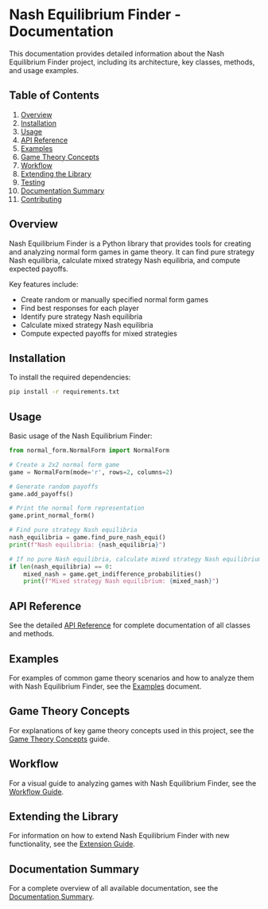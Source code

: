 # Nash Equilibrium Finder - Documentation

This documentation provides detailed information about the Nash Equilibrium Finder project, including its architecture, key classes, methods, and usage examples.

## Table of Contents

1. [Overview](#overview)
2. [Installation](#installation)
3. [Usage](#usage)
4. [API Reference](#api-reference)
5. [Examples](#examples)
6. [Game Theory Concepts](#game-theory-concepts)
7. [Workflow](#workflow)
8. [Extending the Library](#extending-the-library)
9. [Testing](#testing)
10. [Documentation Summary](#documentation-summary)
11. [Contributing](#contributing)

## Overview

Nash Equilibrium Finder is a Python library that provides tools for creating and analyzing normal form games in game theory. It can find pure strategy Nash equilibria, calculate mixed strategy Nash equilibria, and compute expected payoffs.

Key features include:
- Create random or manually specified normal form games
- Find best responses for each player
- Identify pure strategy Nash equilibria
- Calculate mixed strategy Nash equilibria
- Compute expected payoffs for mixed strategies

## Installation

To install the required dependencies:

```bash
pip install -r requirements.txt
```

## Usage

Basic usage of the Nash Equilibrium Finder:

```python
from normal_form.NormalForm import NormalForm

# Create a 2x2 normal form game
game = NormalForm(mode='r', rows=2, columns=2)

# Generate random payoffs
game.add_payoffs()

# Print the normal form representation
game.print_normal_form()

# Find pure strategy Nash equilibria
nash_equilibria = game.find_pure_nash_equi()
print(f"Nash equilibria: {nash_equilibria}")

# If no pure Nash equilibria, calculate mixed strategy Nash equilibrium
if len(nash_equilibria) == 0:
    mixed_nash = game.get_indifference_probabilities()
    print(f"Mixed strategy Nash equilibrium: {mixed_nash}")
```

## API Reference

See the detailed [API Reference](api_reference.md) for complete documentation of all classes and methods.

## Examples

For examples of common game theory scenarios and how to analyze them with Nash Equilibrium Finder, see the [Examples](examples.md) document.

## Game Theory Concepts

For explanations of key game theory concepts used in this project, see the [Game Theory Concepts](concepts.md) guide.

## Workflow

For a visual guide to analyzing games with Nash Equilibrium Finder, see the [Workflow Guide](workflow.md).

## Extending the Library

For information on how to extend Nash Equilibrium Finder with new functionality, see the [Extension Guide](extending.md).

## Documentation Summary

For a complete overview of all available documentation, see the [Documentation Summary](summary.md).
